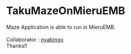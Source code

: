# TakuMazeOnMieruEMB
 Maze Application is able to run in MieruEMB.
</br></br>
Collaborator : [nyabingo](https://github.com/nyabingo)</br>
Thanks!!